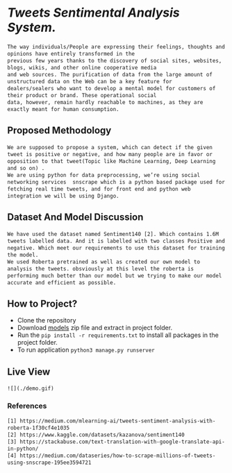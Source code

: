# **_Tweets Sentimental Analysis System._**

    The way individuals/People are expressing their feelings, thoughts and opinions have entirely transformed in the
    previous few years thanks to the discovery of social sites, websites, blogs, wikis, and other online cooperative media
    and web sources. The purification of data from the large amount of unstructured data on the Web can be a key feature for
    dealers/sealers who want to develop a mental model for customers of their product or brand. These operational social
    data, however, remain hardly reachable to machines, as they are exactly meant for human consumption.

## Proposed Methodology

    We are supposed to propose a system, which can detect if the given tweet is positive or negative, and how many people are in favor or opposition to that tweet(Topic like Machine Learning, Deep Learning and so on) .
    We are using python for data preprocessing, we’re using social networking services  snscrape which is a python based package used for fetching real time tweets, and for front end and python web integration we will be using Django.

## Dataset And Model Discussion

    We have used the dataset named Sentiment140 [2]. Which contains 1.6M tweets labelled data. And it is labelled with two classes Positive and negative. Which meet our requirements to use this dataset for training the model.
    We used Roberta pretrained as well as created our own model to analysis the tweets. obsviously at this level the roberta is performing much better than our model but we trying to make our model accurate and efficient as possible.

## How to Project?

* Clone the repository
* Download [models](https://drive.google.com/drive/folders/10gjjsie6qbcD_z2UIjxvnX3y9hSE9YA2?usp=share_link) zip file
  and extract
  in project folder.
* Run the `pip install -r requirements.txt` to install all packages in the project folder.
* To run application `python3 manage.py runserver`

## Live View

    ![](./demo.gif)

### References

    [1]	https://medium.com/mlearning-ai/tweets-sentiment-analysis-with-roberta-1f30cf4e1035
    [2]	https://www.kaggle.com/datasets/kazanova/sentiment140
    [3]	https://stackabuse.com/text-translation-with-google-translate-api-in-python/
    [4]	https://medium.com/dataseries/how-to-scrape-millions-of-tweets-using-snscrape-195ee3594721
    

    
